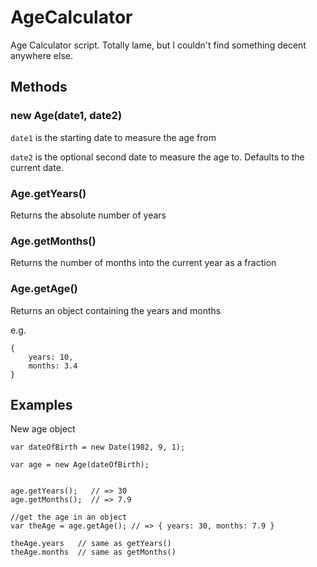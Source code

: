 AgeCalculator
=============

Age Calculator script. Totally lame, but I couldn't find something decent anywhere else.


## Methods

### new Age(date1, date2)

`date1` is the starting date to measure the age from

`date2` is the optional second date to measure the age to. Defaults to the current date.


### Age.getYears()
Returns the absolute number of years

### Age.getMonths()
Returns the number of months into the current year as a fraction

### Age.getAge()
Returns an object containing the years and months

e.g.

	{
		years: 10,
		months: 3.4
	}


## Examples
New age object

	var dateOfBirth = new Date(1982, 9, 1);

	var age = new Age(dateOfBirth); 

	
	age.getYears();   // => 30
	age.getMonths();  // => 7.9

	//get the age in an object
	var theAge = age.getAge(); // => { years: 30, months: 7.9 }
	
	theAge.years   // same as getYears()
	theAge.months  // same as getMonths()


